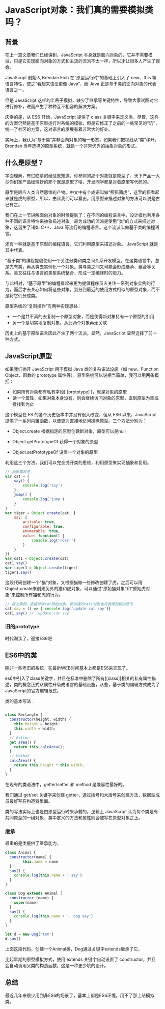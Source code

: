 # JavaScript对象：我们真的需要模拟类吗？

## 背景

在上一篇文章我们已经讲到，JavaScript 本身就是面向对象的，它并不需要模拟，只是它实现面向对象的方式和主流的流派不太一样，所以才让很多人产生了误会。

JavaScript 创始人 Brendan Eich 在“原型运行时”的基础上引入了 new、this 等语言特性，使之“看起来语法更像 Java”，而 Java 正是基于类的面向对象的代表语言之一。

但是 JavaScript 这样的半吊子模拟，缺少了继承等关键特性，导致大家试图对它进行修补，进而产生了种种互不相容的解决方案。

庆幸的是，从 ES6 开始，JavaScript 提供了 class 关键字来定义类，尽管，这样的方案仍然是基于原型运行时系统的模拟，但是它修正了之前的一些常见的“坑”，统一了社区的方案，这对语言的发展有着非常大的好处。

实际上，我认为“基于类”并非面向对象的唯一形态，如果我们把视线从“类”移开，Brendan 当年选择的原型系统，就是一个非常优秀的抽象对象的形式。



## 什么是原型？

字面理解，有过临摹的经验就知道，你参照的那个对象就是原型了，天下产品一大抄你们家产品经理抄的那个就是原型了啥，开发同学都是对着原型写代码的。

原型是顺应人类自然思维的产物。中文中有个成语叫做“照猫画虎”，这里的猫看起来就是虎的原型，所以，由此我们可以看出，用原型来描述对象的方法可以说是古已有之。

我们在上一节讲解面向对象的时候提到了：在不同的编程语言中，设计者也利用各种不同的语言特性来抽象描述对象。最为成功的流派是使用“类”的方式来描述对象，这诞生了诸如 C++、Java 等流行的编程语言。这个流派叫做基于类的编程语言。

还有一种就是基于原型的编程语言，它们利用原型来描述对象。 JavaScript 就是其中代表。

“基于类”的编程提倡使用一个关注分类和类之间关系开发模型。在这类语言中，总是先有类，再从类去实例化一个对象。类与类之间又可能会形成继承、组合等关系。类又往往与语言的类型系统整合，形成一定编译时的能力。

与此相对，“基于原型”的编程看起来更为提倡程序员去关注一系列对象实例的行为，而后才去关心如何将这些对象，划分到最近的使用方式相似的原型对象，而不是将它们分成类。

原型系统的“复制操作”有两种实现思路：

- 一个是并不真的去复制一个原型对象，而是使得新对象持有一个原型的引用 
- 另一个是切实地复制对象，从此两个对象再无关联

历史上的基于原型语言因此产生了两个流派，显然，JavaScript 显然选择了前一种方式。



## JavaScript原型

如果我们抛开 JavaScript 用于模拟 Java 类的复杂语法设施（如 new、Function Object、函数的 prototype 属性等），原型系统可以说相当简单，我可以用两条概括：

- 如果所有对象都有私有字段[ [prototype] ]，就是对象的原型
- 读一个属性，如果对象本身没有，则会继续访问对象的原型，直到原型为空或者找到为止

这个模型在 ES 的各个历史版本中并没有很大改变，但从 ES6 以来，JavaScript 提供了一系列内置函数，以便更为直接地访问操纵原型。三个方法分别为：

- Object.create 根据指定的原型创建新对象，原型可以是null

- Object.getPrototypeOf 获得一个对象的原型
- Object.setPrototypeOf 设置一个对象的原型

利用这三个方法，我们可以完全抛开类的思维，利用原型来实现抽象和复用。

```js
// 抽象猫和虎
var cat = {
    say() {
        console.log('say')
    },
    jump() {
        console.log('jump')
    }
}
var tiger = Object.create(cat, {
    say: {
        writable: true,
        configurable: true,
        enumerable: true,
        value: function() {
            console.log('roar!')
        }
    }
})
var cat1 = Object.create(cat)
cat1.say()
var tiger1 = Object.create(tiger)
tiger1.say()
```

这段代码创建一个"猫"对象，又根据猫做一些修改创建了虎，之后可以用Object.create来创建另外的猫和虎对象，可以通过“原始猫对象”和“原始虎对象”来控制所有猫和虎的行为。

```js
// 接上案例，直接修改cat原始对象，新创建的cat1对象也将就用到新的修改
cat.say = () => { console.log('update cat say')}
cat1.say() // 'update cat say'
```

### 旧的prototype

时代淘汰了，迎接ES6吧



## ES6中的类

除非一些老旧的系统，在最新WEB时间基本上都是ES6来实现了。

es6中引入了class关键字，并且在标准中删除了所有[[class]]相关的私有属性描述，类的概念正式从属性升级成语言的基础设施，从些，基于类的编辑方式成为了JavaScript的官方编辑范式。

类的基本写法：

```js

class Rectangle {
  constructor(height, width) {
    this.height = height;
    this.width = width;
  }
  // Getter
  get area() {
    return this.calcArea();
  }
  // Method
  calcArea() {
    return this.height * this.width;
  }
}
```

在现有的类语法中，getter/setter 和 method 是兼容性最好的。

我们通过 get/set 关键字来创建 getter，通过括号和大括号来创建方法，数据型成员最好写在构造器里面。

类的写法实际上也是由原型运行时来承载的，逻辑上 JavaScript 认为每个类是有共同原型的一组对象，类中定义的方法和属性则会被写在原型对象之上。

### 继承

最重的是类提供了继承能力。

```js
class Animal {
  constructor(name) {
		this.name = name
  }
  say() {
    console.log(this.name + ',say')
  }
}

class Dog extends Animal {
  constructor (name) {
    super(name)
  }
  say() {
    console.log(this.name + ', dog say')
  }
}

let d = new Dog('tom')
d.say()
```

上面这段代码，创建一个Animal类，Dog通过关键字extends继承了它，

比起早期的原型模拟方式，使用 extends 关键字自动设置了 constructor，并且会自动调用父类的构造函数，这是一种更少坑的设计。



## 总结

最近几年来很少用到非ES6的场景了，基本上都是ES6环境，用不了那上结模拟类。

